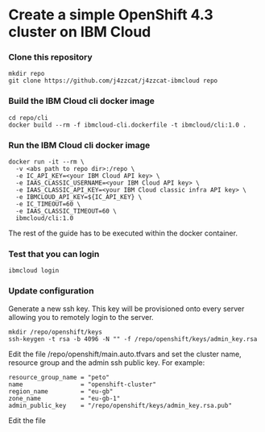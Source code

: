 # Create a simple OpenShift 4.3 cluster on IBM Cloud

### Clone this repository
```
mkdir repo
git clone https://github.com/j4zzcat/j4zzcat-ibmcloud repo
```

### Build the IBM Cloud cli docker image
```
cd repo/cli
docker build --rm -f ibmcloud-cli.dockerfile -t ibmcloud/cli:1.0 .
```

### Run the IBM Cloud cli docker image
```
docker run -it --rm \
  -v <abs path to repo dir>:/repo \
  -e IC_API_KEY=<your IBM Cloud API key> \
  -e IAAS_CLASSIC_USERNAME=<your IBM Cloud API key> \
  -e IAAS_CLASSIC_API_KEY=<your IBM Cloud classic infra API key> \
  -e IBMCLOUD_API_KEY=${IC_API_KEY} \
  -e IC_TIMEOUT=60 \
  -e IAAS_CLASSIC_TIMEOUT=60 \
  ibmcloud/cli:1.0
```
The rest of the guide has to be executed within the docker container. 

### Test that you can login
```
ibmcloud login
```

### Update configuration
Generate a new ssh key. This key will be provisioned onto every server allowing you to remotely login to the server.
```
mkdir /repo/openshift/keys
ssh-keygen -t rsa -b 4096 -N "" -f /repo/openshift/keys/admin_key.rsa
```

Edit the file /repo/openshift/main.auto.tfvars and set the cluster name, resource group and the admin ssh public key.
For example:
```
resource_group_name = "peto"
name                = "openshift-cluster"
region_name         = "eu-gb"
zone_name           = "eu-gb-1"
admin_public_key    = "/repo/openshift/keys/admin_key.rsa.pub"
```






Edit the file <root of repository>
